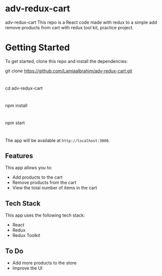 # adv-redux-cart

adv-redux-cart
This repo is a React code made with redux to a simple add remove products from cart with redux tool kit, practice project.

# Getting Started
To get started, clone this repo and install the dependencies:

git clone https://github.com/LamiaaIbrahim/adv-redux-cart.git
#
cd adv-redux-cart
#
npm install
#
npm start
#
The app will be available at `http://localhost:3000`.

## Features

This app allows you to:

* Add products to the cart
* Remove products from the cart
* View the total number of items in the cart

## Tech Stack

This app uses the following tech stack:

* React
* Redux
* Redux Toolkit

## To Do

* Add more products to the store
* Improve the UI
